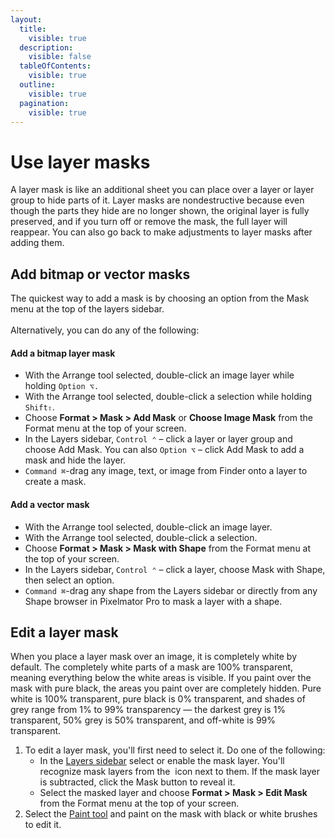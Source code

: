 ```yaml
---
layout:
  title:
    visible: true
  description:
    visible: false
  tableOfContents:
    visible: true
  outline:
    visible: true
  pagination:
    visible: true
---
```


# Use layer masks

A layer mask is like an additional sheet you can place over a layer or layer group to hide parts of it. Layer masks are nondestructive because even though the parts they hide are no longer shown, the original layer is fully preserved, and if you turn off or remove the mask, the full layer will reappear. You can also go back to make adjustments to layer masks after adding them.

## Add bitmap or vector masks

The quickest way to add a mask is by choosing an option from the Mask <img src="https://help.pixelmator.com/pixelmator-pro/3.5/assets/English/1649061178000.png" alt="" data-size="line"> menu at the top of the layers sidebar.\
\
Alternatively, you can do any of the following:

#### Add a bitmap layer mask

* With the Arrange tool selected, double-click an image layer while holding `Option ⌥.`
* With the Arrange tool selected, double-click a selection while holding `Shift⇧`.
* Choose **Format > Mask > Add Mask** or **Choose Image Mask** from the Format menu at the top of your screen.
* In the Layers sidebar, `Control ⌃` – click a layer or layer group and choose Add Mask. You can also `Option ⌥` – click Add Mask to add a mask and hide the layer.
* `Command ⌘`-drag any image, text, or image from Finder onto a layer to create a mask.

#### Add a vector mask

* &#x20;With the Arrange tool selected, double-click an image layer.
* With the Arrange tool selected, double-click a selection.
* Choose **Format > Mask > Mask with Shape** from the Format menu at the top of your screen.
* In the Layers sidebar, `Control ⌃` – click a layer, choose Mask with Shape, then select an option.
* `Command ⌘`-drag any shape from the Layers sidebar or directly from any Shape browser in Pixelmator Pro to mask a layer with a shape.

## Edit a layer mask

When you place a layer mask over an image, it is completely white by default. The completely white parts of a mask are 100% transparent, meaning everything below the white areas is visible. If you paint over the mask with pure black, the areas you paint over are completely hidden. Pure white is 100% transparent, pure black is 0% transparent, and shades of grey range from 1% to 99% transparency — the darkest grey is 1% transparent, 50% grey is 50% transparent, and off-white is 99% transparent.

1. To edit a layer mask, you'll first need to select it. Do one of the following:
   * In the [Layers sidebar](https://www.pixelmator.com/support/guide/pixelmator-pro/#glossary) select or enable the mask layer. You'll recognize mask layers from the <img src="https://help.pixelmator.com/pixelmator-pro/3.5/assets/English/1649061178000.png" alt="" data-size="line"> icon next to them. If the mask layer is subtracted, click the Mask button to reveal it.
   * Select the masked layer and choose **Format > Mask > Edit Mask** from the Format menu at the top of your screen.
2. Select the [Paint tool](https://www.pixelmator.com/support/guide/pixelmator-pro/1038) and paint on the mask with black or white brushes to edit it.



